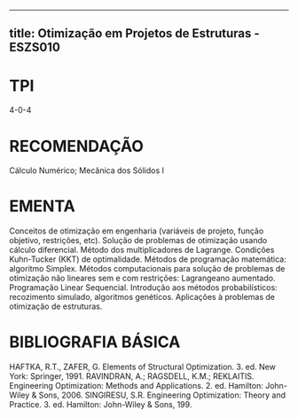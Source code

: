 
---
title: Otimização em Projetos de Estruturas - ESZS010 
---

# TPI

4-0-4

# RECOMENDAÇÃO

Cálculo Numérico; Mecânica dos Sólidos I

# EMENTA

Conceitos de otimização em engenharia (variáveis de projeto, função objetivo, restrições, etc). Solução de problemas de otimização usando cálculo diferencial. Método dos multiplicadores de Lagrange. Condições Kuhn-Tucker (KKT) de optimalidade. Métodos de programação matemática: algoritmo Simplex. Métodos computacionais para solução de problemas de otimização não lineares sem e com restrições: Lagrangeano aumentado. Programação Linear Sequencial. Introdução aos métodos probabilísticos: recozimento simulado, algoritmos genéticos. Aplicações à problemas de otimização de estruturas.

# BIBLIOGRAFIA BÁSICA

HAFTKA, R.T., ZAFER, G. Elements of Structural Optimization. 3. ed. New York: Springer, 1991.
RAVINDRAN, A.; RAGSDELL, K.M.; REKLAITIS. Engineering Optimization: Methods and Applications. 2. ed. Hamilton: John-Wiley & Sons, 2006.
SINGIRESU, S.R. Engineering Optimization: Theory and Practice. 3. ed. Hamilton: John-Wiley & Sons, 199.
        